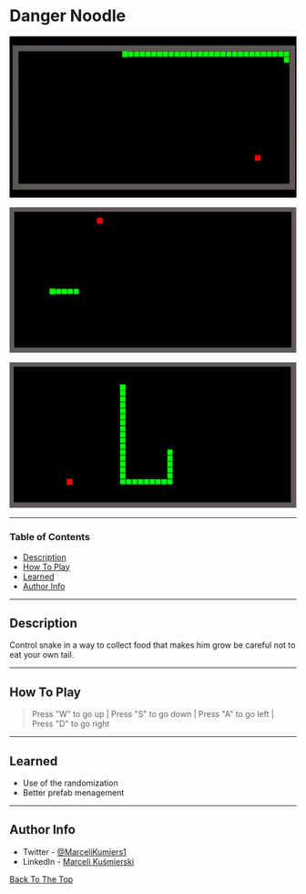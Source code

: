 # Danger Noodle

![GIF](Docs/game.gif)

![1](Docs/Screenshot_1.png)

![2](Docs/Screenshot_2.png)



---

### Table of Contents


- [Description](#description)
- [How To Play](#how-to-use)
- [Learned](#learned)
- [Author Info](#author-info)

---

## Description
Control snake in a way to collect food that makes him grow be careful not to eat your own tail.



---

## How To Play
> Press "W" to go up | Press "S" to go down | Press "A" to go left | Press "D" to go right 


---

## Learned 
- Use of the randomization 
- Better prefab menagement





---


## Author Info

- Twitter - [@MarceliKumiers1](https://twitter.com/MarceliKumiers1)
- LinkedIn - [Marceli Kuśmierski](https://www.linkedin.com/in/marceli-ku%C5%9Bmierski-321969165/)

[Back To The Top](#Danger-Noodle)
